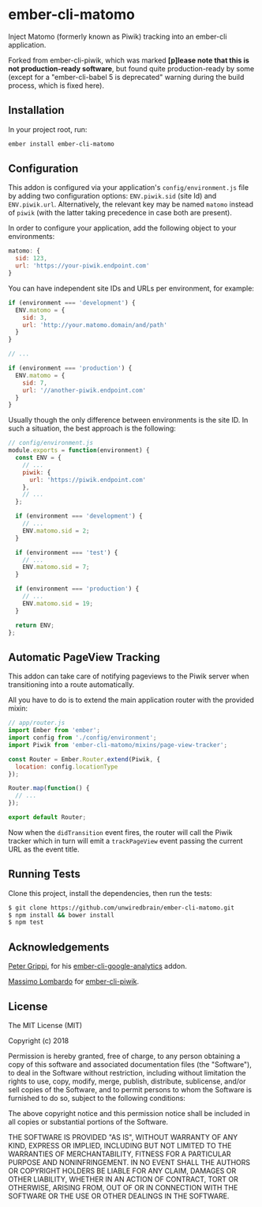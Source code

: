 # ember-cli-matomo

Inject Matomo (formerly known as Piwik) tracking into an ember-cli application.

Forked from ember-cli-piwik, which was marked **[p]lease note that this is not production-ready software**, but found quite production-ready by some (except for a "ember-cli-babel 5 is deprecated" warning during the build process, which is fixed here).

## Installation

In your project root, run:

```bash
ember install ember-cli-matomo
```

## Configuration

This addon is configured via your application's `config/environment.js` file by
adding two configuration options: `ENV.piwik.sid` (site Id) and `ENV.piwik.url`.
Alternatively, the relevant key may be named `matomo` instead of `piwik`
(with the latter taking precedence in case both are present).

In order to configure your application, add the following object to your
environments:

```javascript
matomo: {
  sid: 123,
  url: 'https://your-piwik.endpoint.com'
}
```

You can have independent site IDs and URLs per environment, for example:

```javascript
if (environment === 'development') {
  ENV.matomo = {
    sid: 3,
    url: 'http://your.matomo.domain/and/path'
  }
}

// ...

if (environment === 'production') {
  ENV.matomo = {
    sid: 7,
    url: '//another-piwik.endpoint.com'
  }
}
```

Usually though the only difference between environments is the site ID. In such
a situation, the best approach is the following:

```javascript
// config/environment.js
module.exports = function(environment) {
  const ENV = {
    // ...
    piwik: {
      url: 'https://piwik.endpoint.com'
    },
    // ...
  };

  if (environment === 'development') {
    // ...
    ENV.matomo.sid = 2;
  }

  if (environment === 'test') {
    // ...
    ENV.matomo.sid = 7;
  }

  if (environment === 'production') {
    // ...
    ENV.matomo.sid = 19;
  }

  return ENV;
};
```

## Automatic PageView Tracking

This addon can take care of notifying pageviews to the Piwik server when
transitioning into a route automatically.

All you have to do is to extend the main application router with the provided
mixin:

```javascript
// app/router.js
import Ember from 'ember';
import config from './config/environment';
import Piwik from 'ember-cli-matomo/mixins/page-view-tracker';

const Router = Ember.Router.extend(Piwik, {
  location: config.locationType
});

Router.map(function() {
  // ...
});

export default Router;
```

Now when the `didTransition` event fires, the router will call the Piwik tracker
which in turn will emit a `trackPageView` event passing the current URL as the
event title.

## Running Tests

Clone this project, install the dependencies, then run the tests:

```bash
$ git clone https://github.com/unwiredbrain/ember-cli-matomo.git
$ npm install && bower install
$ npm test
```

## Acknowledgements

[Peter Grippi][4], for his [ember-cli-google-analytics][5] addon.

[4]: https://github.com/pgrippi
[5]: https://github.com/pgrippi/ember-cli-google-analytics

[Massimo Lombardo][6] for [ember-cli-piwik][7].

[6]: https://github.com/unwiredbrain/
[7]: https://github.com/unwiredbrain/ember-cli-piwik/

## License

The MIT License (MIT)

Copyright (c) 2018

Permission is hereby granted, free of charge, to any person obtaining a copy
of this software and associated documentation files (the "Software"), to deal
in the Software without restriction, including without limitation the rights
to use, copy, modify, merge, publish, distribute, sublicense, and/or sell
copies of the Software, and to permit persons to whom the Software is
furnished to do so, subject to the following conditions:

The above copyright notice and this permission notice shall be included in
all copies or substantial portions of the Software.

THE SOFTWARE IS PROVIDED "AS IS", WITHOUT WARRANTY OF ANY KIND, EXPRESS OR
IMPLIED, INCLUDING BUT NOT LIMITED TO THE WARRANTIES OF MERCHANTABILITY,
FITNESS FOR A PARTICULAR PURPOSE AND NONINFRINGEMENT. IN NO EVENT SHALL THE
AUTHORS OR COPYRIGHT HOLDERS BE LIABLE FOR ANY CLAIM, DAMAGES OR OTHER
LIABILITY, WHETHER IN AN ACTION OF CONTRACT, TORT OR OTHERWISE, ARISING FROM,
OUT OF OR IN CONNECTION WITH THE SOFTWARE OR THE USE OR OTHER DEALINGS IN
THE SOFTWARE.
